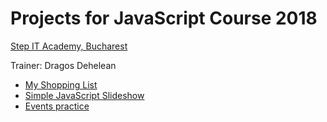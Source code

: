 # Projects for JavaScript Course 2018

[Step IT Academy, Bucharest](https://itstep.ro/)

Trainer: Dragos Dehelean

* [My Shopping List](https://dragosdehelean.github.io/javascript-projects/modul6.2/)
* [Simple JavaScript Slideshow](https://dragosdehelean.github.io/javascript-projects/modul6.4/)
* [Events practice](https://dragosdehelean.github.io/javascript-projects/modul6.6/)


